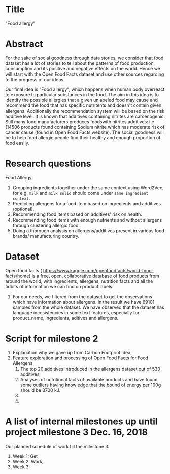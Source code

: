# Title
 "Food allergy" 
# Abstract

For the sake of social goodness through data stories, we consider that food dataset has a lot of stories to tell about the patterns of food production, consumption and its positive and negative effects on the world. Hence we will start with the Open Food Facts dataset and use other sources regarding to the progress of our ideas.

Our final idea is  "Food allergy", which happens when human body overreact to exposure to particular substances in the food.
The aim in this idea is to identify the possible allergies that a given unlabeled food may cause and recommend the food that has specific nutritents and doesn't contain given allergens.
Additionally the recommendation system will be based on the risk additive level. It is known that additives containing nitrites are carcenogenic. Still many food manufacturers produces foodswith nitrites additives: i.e (14506 products found  containing Sodium nitrite which has moderate risk of cancer cause (found in Open Food Facts website).
The social goodness will be to help food allergic people find their healthy and enough proportion of  food easily.

# Research questions

Food Allergy:

1. Grouping ingredients together under the same context using Word2Vec, for e.g. `milk` and `milk solid` should come under `same ingredient context`.
2. Predicting allergens for a food item based on ingredients and additives (optional).
3. Recommending food items based on additives' risk on health.
4. Recommending food items with enough nutrients and without allergens through clustering allergic food.
5. Doing a thorough analysis on allergens/additives present in various food brands/ manufacturing country.




# Dataset
Open food facts ( https://www.kaggle.com/openfoodfacts/world-food-facts/home) is a free, open, collaborative database of food products from around the world, with ingredients, allergens, nutrition facts and all the tidbits of information we can find on product labels. 

1. For our needs, we filtered from the dataset to get the observations which have information about allergens. In the result we have 69101 samples from the whole dataset.
We have observed that  the dataset has language incosistencies in some text features, especially for product_name, ingredients, aditives and allergens. 

# Script for milestone 2
1. Explanation why we gave up from Carbon Footprint idea,
2. Feature exploration and processing of Open Food Facts for Food Allergens
    1. The top 20 additives introduced in the allergens dataset out of 530 additives,
    2. Analyses of nutritional facts of available products and have found some outliers having knowledge that the bound of energy per 100g should be 3700 kJ.
    3.
    4.
    
# A list of internal milestones up until project milestone 3 Dec. 16, 2018
Our planned schedule of work till the milestone 3:
1. Week 1:  Get 
2. Week 2: Work,
3. Week 3:    
